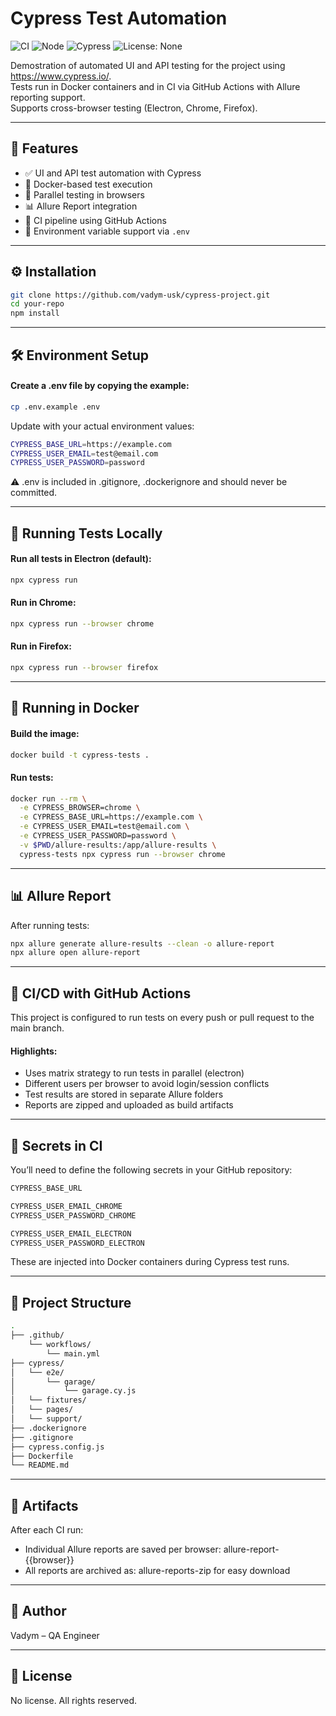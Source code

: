 # Cypress Test Automation

![CI](https://github.com/vadym-usk/cypress-project/actions/workflows/main.yml/badge.svg)
![Node](https://img.shields.io/badge/node-%3E%3D18.0.0-brightgreen)
![Cypress](https://img.shields.io/badge/Cypress-14.2.1-blue)
![License: None](https://img.shields.io/badge/license-none-lightgrey)

Demostration of automated UI and API testing for the project using https://www.cypress.io/.  
Tests run in Docker containers and in CI via GitHub Actions with Allure reporting support.  
Supports cross-browser testing (Electron, Chrome, Firefox).


---

## 🚀 Features

- ✅ UI and API test automation with Cypress
- 🐳 Docker-based test execution
- 🧪 Parallel testing in browsers
- 📊 Allure Report integration
- 🔁 CI pipeline using GitHub Actions
- 🔐 Environment variable support via `.env`

---

## ⚙️ Installation

```bash
git clone https://github.com/vadym-usk/cypress-project.git
cd your-repo
npm install
```

---

## 🛠 Environment Setup

#### Create a .env file by copying the example:
```bash
cp .env.example .env
```

Update with your actual environment values:
```bash
CYPRESS_BASE_URL=https://example.com
CYPRESS_USER_EMAIL=test@email.com
CYPRESS_USER_PASSWORD=password
```
⚠️ .env is included in .gitignore, .dockerignore and should never be committed.

---

## 🧪 Running Tests Locally
#### Run all tests in Electron (default):
```bash
npx cypress run
```

#### Run in Chrome:
```bash
npx cypress run --browser chrome
```

#### Run in Firefox:
```bash
npx cypress run --browser firefox
```

---

## 🐳 Running in Docker
#### Build the image:
```bash
docker build -t cypress-tests .
```

#### Run tests:
```bash
docker run --rm \
  -e CYPRESS_BROWSER=chrome \
  -e CYPRESS_BASE_URL=https://example.com \
  -e CYPRESS_USER_EMAIL=test@email.com \
  -e CYPRESS_USER_PASSWORD=password \
  -v $PWD/allure-results:/app/allure-results \
  cypress-tests npx cypress run --browser chrome
```

---

## 📊 Allure Report
After running tests:

```bash
npx allure generate allure-results --clean -o allure-report
npx allure open allure-report
```

---

## 🔄 CI/CD with GitHub Actions
This project is configured to run tests on every push or pull request to the main branch.

#### Highlights:
- Uses matrix strategy to run tests in parallel (electron)
- Different users per browser to avoid login/session conflicts
- Test results are stored in separate Allure folders
- Reports are zipped and uploaded as build artifacts

---

## 🧬 Secrets in CI
You’ll need to define the following secrets in your GitHub repository:

```bash
CYPRESS_BASE_URL

CYPRESS_USER_EMAIL_CHROME
CYPRESS_USER_PASSWORD_CHROME

CYPRESS_USER_EMAIL_ELECTRON
CYPRESS_USER_PASSWORD_ELECTRON
```
These are injected into Docker containers during Cypress test runs.

---

## 🧱 Project Structure
```bash
.
├── .github/
    └── workflows/
        └── main.yml
├── cypress/
│   └── e2e/
│       └── garage/
│           └── garage.cy.js
│   └── fixtures/
│   └── pages/
│   └── support/
├── .dockerignore
├── .gitignore
├── cypress.config.js
├── Dockerfile
└── README.md
```

---

## 📁 Artifacts
After each CI run:
- Individual Allure reports are saved per browser: allure-report-{{browser}}
- All reports are archived as: allure-reports-zip for easy download

---

## 👤 Author
Vadym – QA Engineer

---

## 📝 License
No license. All rights reserved.
